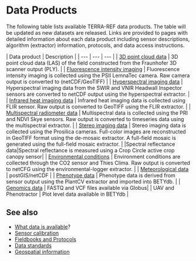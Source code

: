 # Data Products

The following table lists available TERRA-REF data products. The table will be updated as new datasets are released.  Links are provided to pages with detailed information about each data product including sensor descriptions, algorithm \(extractor\) information, protocols, and data access instructions.

| Data product |  Description |
| --- | --- | --- |
| [3D point cloud data](/products/point-cloud-data.md) |  3D point cloud data \(LAS\) of the field constructed from the Fraunhofer 3D scanner output \(PLY\). |
| [Fluorescence intensity imaging](/products/fluorescence-intensity-imaging.md) |  Fluorescence intensity imaging is collected using the PSII LemnaTec camera. Raw camera output is converted to \(netCDF/GeoTIFF) |
| [Hyperspectral imaging data](/products/hyperspectral-imaging-data.md) |  Hyperspectral imaging data from the SWIR and VNIR Headwall Inspector sensors are converted to netCDF output using the hyperspectral extractor. |
| [Infrared heat imaging data](/products/infrared-heat-imaging-data.md) |  Infrared heat imaging data is collected using FLIR sensor. Raw output is converted to GeoTIFF using the FLIR extractor. |
| [Multispectral radiometer data](/products/multispectral-radiometer-data.md) |  Multispectral data is collected using the PRI and NDVI Skye sensors. Raw output is converted to timeseries data using the multispectral extractor. |
| [Stereo imaging data](/products/stereo-imaging-data.md) |  Stereo imaging data is collected using the Prosilica cameras. Full-color images are reconstructed in GeoTIFF format using the de-mosaic extractor. A full-field mosaic is generated using the full-field mosaic extractor. |
|Spectral reflectance data|Spectral reflectance is measured using a Crop Circle active crop canopy sensor|
| [Environmental conditions](/products/environmental-conditions.md) |  Environment conditions are collected through the CO2 sensor and Thies Clima. Raw output is converted to netCFG using the environmental-logger extractor. |
| [Meteorological data](/products/meteorological_data.md) |  postGIS/netCDF |
| [Phenotype data](/products/trait-data.md) |  Phenotype data is derived from sensor output using the PlantCV extractor and imported into BETYdb. |
| [Genomics data](/products/genomics-data.md) |   FASTQ and VCF files available via Globus|
| UAV and Phenotractor | Plot level data available in BETYdb |

## See also

* [What data is available](/user/what-data-is-available.md)?
* [Sensor calibration](/sensor-calibration.md)
* [Fieldbooks and Protocols](/user/protocols.md)
* [Data standards](/data-standards.md)
* [Geospatial information](/user/geospatial-information.md)

